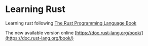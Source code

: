 # Learning Rust

Learning rust following [The Rust Programming Language Book](https://www.amazon.com/Rust-Programming-Language-2nd/dp/1718503105)

The new available version online [https://doc.rust-lang.org/book/](https://doc.rust-lang.org/book/)
